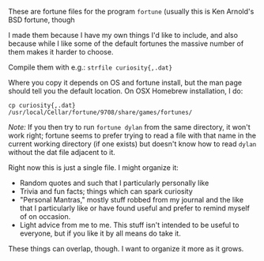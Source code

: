 These are fortune files for the program `fortune` (usually this is Ken Arnold's
BSD fortune, though 

I made them because I have my own things I'd like to include, and also because
while I like some of the default fortunes the massive number of them makes it
harder to choose.

Compile them with e.g.:
`strfile curiosity{,.dat}`

Where you copy it depends on OS and fortune install, but the man page should
tell you the default location. On OSX Homebrew installation, I do:

```
cp curiosity{,.dat} /usr/local/Cellar/fortune/9708/share/games/fortunes/
```

*Note:* If you then try to run `fortune dylan` from the same directory, it won't
work right; fortune seems to prefer trying to read a file with that name in the
current working directory (if one exists) but doesn't know how to read `dylan`
without the dat file adjacent to it.

Right now this is just a single file. I might organize it:
* Random quotes and such that I particularly personally like
* Trivia and fun facts; things which can spark curiosity
* "Personal Mantras," mostly stuff robbed from my journal and the like that I
  particularly like or have found useful and prefer to remind myself of on
  occasion.
* Light advice from me to me. This stuff isn't intended to be useful to
  everyone, but if you like it by all means do take it.

These things can overlap, though. I want to organize it more as it grows.
